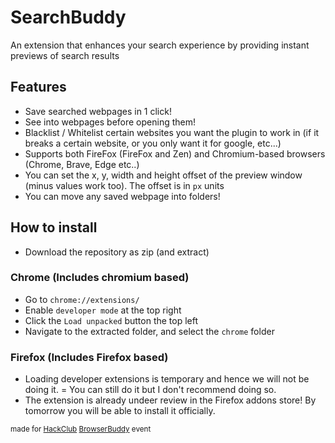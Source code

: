 # SearchBuddy

An extension that enhances your search experience by providing instant previews of search results

## Features

- Save searched webpages in 1 click!
- See into webpages before opening them!
- Blacklist / Whitelist certain websites you want the plugin to work in (if it breaks a certain website, or you only want it for google, etc...)
- Supports both FireFox (FireFox and Zen) and Chromium-based browsers (Chrome, Brave, Edge etc..)
- You can set the x, y, width and height offset of the preview window (minus values work too). The offset is in `px` units
- You can move any saved webpage into folders!

## How to install

- Download the repository as zip (and extract)

### Chrome (Includes chromium based)

- Go to `chrome://extensions/`
- Enable `developer mode` at the top right
- Click the `Load unpacked` button the top left
- Navigate to the extracted folder, and select the `chrome` folder

### Firefox (Includes Firefox based)

- Loading developer extensions is temporary and hence we will not be doing it.
= You can still do it but I don't recommend doing so.
- The extension is already undeer review in the Firefox addons store! By tomorrow you will be able to install it officially.

<sub>made for [HackClub](https://hackclub.com) [BrowserBuddy](https://browserbuddy.hackclub.com) event</sub>
